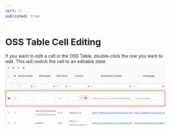 ```yaml
---
sort: 2
published: true
---
```


# OSS Table Cell Editing

If you want to edit a cell in the OSS Table, double-click the row you want to edit. This will switch the cell to an editable state.
![OSSCellEdit](../../images/common/oss_table_functions/oss_cell_editable.png)
